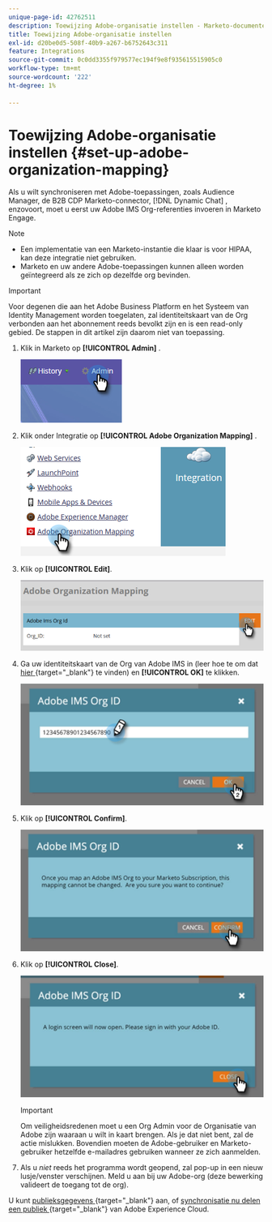 ```yaml
---
unique-page-id: 42762511
description: Toewijzing Adobe-organisatie instellen - Marketo-documenten - Productdocumentatie
title: Toewijzing Adobe-organisatie instellen
exl-id: d20be0d5-508f-40b9-a267-b6752643c311
feature: Integrations
source-git-commit: 0c0dd3355f979577ec194f9e8f935615515905c0
workflow-type: tm+mt
source-wordcount: '222'
ht-degree: 1%

---
```


# Toewijzing Adobe-organisatie instellen {#set-up-adobe-organization-mapping}

Als u wilt synchroniseren met Adobe-toepassingen, zoals Audience Manager, de B2B CDP Marketo-connector, [!DNL Dynamic Chat] , enzovoort, moet u eerst uw Adobe IMS Org-referenties invoeren in Marketo Engage.

>[!NOTE]
>
>* Een implementatie van een Marketo-instantie die klaar is voor HIPAA, kan deze integratie niet gebruiken.
>* Marketo en uw andere Adobe-toepassingen kunnen alleen worden geïntegreerd als ze zich op dezelfde org bevinden.

>[!IMPORTANT]
>
>Voor degenen die aan het Adobe Business Platform en het Systeem van Identity Management worden toegelaten, zal identiteitskaart van de Org verbonden aan het abonnement reeds bevolkt zijn en is een read-only gebied. De stappen in dit artikel zijn daarom niet van toepassing.

1. Klik in Marketo op **[!UICONTROL Admin]** .

   ![](assets/set-up-adobe-experience-cloud-audience-sharing-1.png)

1. Klik onder Integratie op **[!UICONTROL Adobe Organization Mapping]** .

   ![](assets/set-up-adobe-experience-cloud-audience-sharing-2.png)

1. Klik op **[!UICONTROL Edit]**.

   ![](assets/set-up-adobe-experience-cloud-audience-sharing-3.png)

1. Ga uw identiteitskaart van de Org van Adobe IMS in (leer hoe te om dat [ hier ](https://experienceleague.adobe.com/docs/control-panel/using/faq.html?lang=nl-NL){target="_blank"} te vinden) en **[!UICONTROL OK]** te klikken.

   ![](assets/set-up-adobe-experience-cloud-audience-sharing-4.png)

1. Klik op **[!UICONTROL Confirm]**.

   ![](assets/set-up-adobe-experience-cloud-audience-sharing-5.png)

1. Klik op **[!UICONTROL Close]**.

   ![](assets/set-up-adobe-experience-cloud-audience-sharing-6.png)

   >[!IMPORTANT]
   >
   >Om veiligheidsredenen moet u een Org Admin voor de Organisatie van Adobe zijn waaraan u wilt in kaart brengen. Als je dat niet bent, zal de actie mislukken. Bovendien moeten de Adobe-gebruiker en Marketo-gebruiker hetzelfde e-mailadres gebruiken wanneer ze zich aanmelden.

1. Als u _niet_ reeds het programma wordt geopend, zal pop-up in een nieuw lusje/venster verschijnen. Meld u aan bij uw Adobe-org (deze bewerking valideert de toegang tot de org).

U kunt [ publieksgegevens ](/help/marketo/product-docs/core-marketo-concepts/smart-lists-and-static-lists/static-lists/send-a-list-to-adobe-experience-cloud.md){target="_blank"} aan, of [ synchronisatie nu delen een publiek ](/help/marketo/product-docs/adobe-experience-cloud-integrations/sync-an-audience-from-adobe-experience-cloud.md){target="_blank"} van Adobe Experience Cloud.
